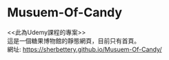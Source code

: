 # Musuem-Of-Candy

<<此為Udemy課程的專案>>  
這是一個糖果博物館的靜態網頁，目前只有首頁。  
網址: https://sherbettery.github.io/Musuem-Of-Candy/
